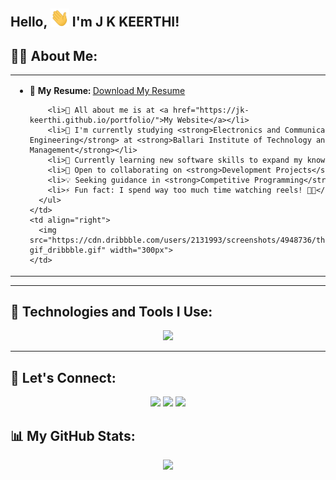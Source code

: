 ## Hello, <img src="https://raw.githubusercontent.com/ABSphreak/ABSphreak/master/gifs/Hi.gif" width="30px"> I'm J K KEERTHI!  

## 🧑‍💻 About Me:
<table>
  <tr>
    <td>
      <ul>
        <li>📄 <strong>My Resume:</strong>  
          <a href="https://raw.githubusercontent.com/Jk-keerthi/portfolio/main/keerthi_resume.pdf" target="_blank" download="keerthi_resume.pdf">
            Download My Resume
          </a>
        </li>

        <li>📌 All about me is at <a href="https://jk-keerthi.github.io/portfolio/">My Website</a></li>
        <li>🔭 I'm currently studying <strong>Electronics and Communication Engineering</strong> at <strong>Ballari Institute of Technology and Management</strong></li>
        <li>🌱 Currently learning new software skills to expand my knowledge</li>
        <li>🤝 Open to collaborating on <strong>Development Projects</strong></li> 
        <li>💡 Seeking guidance in <strong>Competitive Programming</strong></li>
        <li>⚡ Fun fact: I spend way too much time watching reels! 🎥😂</li>
      </ul>
    </td>
    <td align="right">
      <img src="https://cdn.dribbble.com/users/2131993/screenshots/4948736/thoughtworks-gif_dribbble.gif" width="300px">
    </td>
  </tr>
</table>


---

## 🚀 Technologies and Tools I Use:

<p align="center">
  <img src="https://skillicons.dev/icons?i=java,spring,mysql,hibernate,html,css,js,bootstrap,jquery,git,linux" />
</p>

---

## 🔗 Let's Connect:
<p align="center">
  <a href="https://www.linkedin.com/in/jk-keerthi-49031530a"><img src="https://img.shields.io/badge/LinkedIn-blue?style=for-the-badge&logo=linkedin"></a>
  <a href="https://github.com/Jk-keerthi"><img src="https://img.shields.io/badge/GitHub-black?style=for-the-badge&logo=github"></a>
  <a href="keerthi2364@gmail.com "><img src="https://img.shields.io/badge/Email-red?style=for-the-badge&logo=gmail"></a>
</p>




## 📊 My GitHub Stats:

<p align="center">
  <img src="https://github-readme-stats.vercel.app/api?username=Jk-keerthi&show_icons=true&theme=radical" />
</p>
